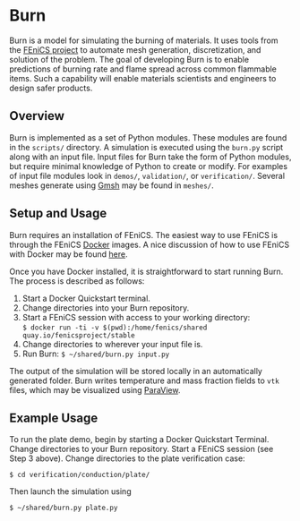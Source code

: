 Burn
====

Burn is a model for simulating the burning of materials. It uses tools from
the [FEniCS project](http://fenicsproject.org) to automate mesh generation,
discretization, and solution of the problem. The goal of developing Burn is to
enable predictions of burning rate and flame spread across common flammable
items. Such a capability will enable materials scientists and engineers to
design safer products.

Overview
--------

Burn is implemented as a set of Python modules. These modules are found in the
`scripts/` directory. A simulation is executed using the `burn.py` script along
with an input file. Input files for Burn take the form of Python modules, but
require minimal knowledge of Python to create or modify. For examples of input
file modules look in `demos/`, `validation/`, or `verification/`. 
Several meshes generate using
[Gmsh](https://gmesh.info) may be found in `meshes/`.

Setup and Usage
---------------

Burn requires an installation of FEniCS. The easiest way to use FEniCS is
through the FEniCS [Docker](https://www.docker.com) images. A nice discussion of
how to use FEniCS with Docker may be found
[here](http://fenics.readthedocs.io/projects/containers/en/latest/).

Once you have Docker installed, it is straightforward to start running Burn. The
process is described as follows:

1. Start a Docker Quickstart terminal.
2. Change directories into your Burn repository.
3. Start a FEniCS session with access to your working directory:  
`$ docker run -ti -v $(pwd):/home/fenics/shared quay.io/fenicsproject/stable`
4. Change directories to wherever your input file is.
5. Run Burn:  `$ ~/shared/burn.py input.py`

The output of the simulation will be stored locally in an automatically
generated folder. Burn writes temperature and mass fraction
fields to `vtk` files, which may be visualized using
[ParaView](www.paraview.org).

Example Usage
-------------

To run the plate demo, begin by starting a Docker Quickstart Terminal. Change
directories to your Burn repository. Start a FEniCS session (see Step 3 above).
Change directories to the plate verification case:
```
$ cd verification/conduction/plate/
```
Then launch the simulation using
```
$ ~/shared/burn.py plate.py
```

